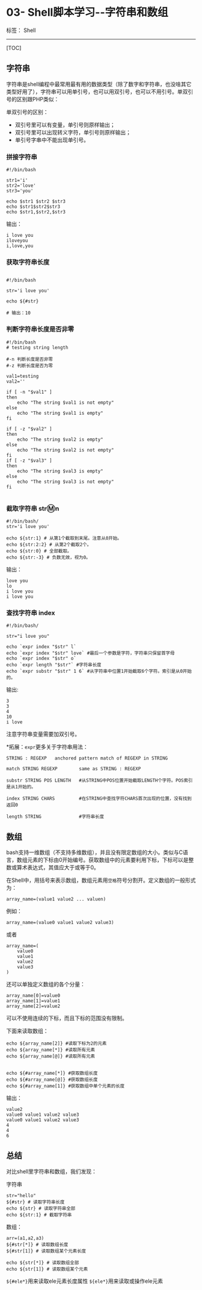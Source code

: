 # 03- Shell脚本学习--字符串和数组
标签： Shell

---
[TOC]

## 字符串

字符串是shell编程中最常用最有用的数据类型（除了数字和字符串，也没啥其它类型好用了），字符串可以用单引号，也可以用双引号，也可以不用引号。单双引号的区别跟PHP类似：

单双引号的区别：

* 双引号里可以有变量，单引号则原样输出；
* 双引号里可以出现转义字符，单引号则原样输出；
* 单引号字串中不能出现单引号。

### 拼接字符串

```
#!/bin/bash

str1='i'
str2='love'
str3='you'

echo $str1 $str2 $str3
echo $str1$str2$str3
echo $str1,$str2,$str3
```

输出：
```
i love you
iloveyou
i,love,you
```

### 获取字符串长度  
```

#!/bin/bash

str='i love you'

echo ${#str}

# 输出：10
```

### 判断字符串长度是否非零

```
#!/bin/bash
# testing string length

#-n 判断长度是否非零
#-z 判断长度是否为零

val1=testing
val2=''

if [ -n "$val1" ]
then 
	echo "The string $val1 is not empty"
else
	echo "The string $val1 is empty"
fi

if [ -z "$val2" ]
then 
	echo "The string $val2 is empty"
else
	echo "The string $val2 is not empty"
fi
if [ -z "$val3" ]
then 
	echo "The string $val3 is empty"
else
	echo "The string $val3 is not empty"
fi


```

### 截取字符串  str:m:n
```
#!/bin/bash/
str='i love you'

echo ${str:1} # 从第1个截取到末尾。注意从0开始。
echo ${str:2:2} # 从第2个截取2个。
echo ${str:0} # 全部截取。
echo ${str:-3} # 负数无效，视为0。
```
输出：
```
love you
lo
i love you
i love you
```

### 查找字符串 index

```
#!/bin/bash/

str="i love you"

echo `expr index "$str" l`
echo `expr index "$str" love` #最后一个参数是字符，字符串只保留首字母
echo `expr index "$str" o`
echo `expr length "$str"` #字符串长度
echo `expr substr "$str" 1 6` #从字符串中位置1开始截取6个字符。索引是从0开始的。
```

输出:
```
3
3
4
10
i love
```

注意字符串变量需要加双引号。

*拓展：`expr`更多关于字符串用法：
```
STRING : REGEXP   anchored pattern match of REGEXP in STRING

match STRING REGEXP        same as STRING : REGEXP

substr STRING POS LENGTH   #从STRING中POS位置开始截取LENGTH个字符。POS索引是从1开始的。

index STRING CHARS         #在STRING中查找字符CHARS首次出现的位置，没有找到返回0

length STRING              #字符串长度
```

## 数组
bash支持一维数组（不支持多维数组），并且没有限定数组的大小。类似与C语言，数组元素的下标由0开始编号。获取数组中的元素要利用下标，下标可以是整数或算术表达式，其值应大于或等于0。

在Shell中，用括号来表示数组，数组元素用`空格`符号分割开。定义数组的一般形式为：
```
array_name=(value1 value2 ... valuen)
```

例如：
```
array_name=(value0 value1 value2 value3)
```
或者
```
array_name=(
    value0
    value1
    value2
    value3
)
```

还可以单独定义数组的各个分量：
```
array_name[0]=value0
array_name[1]=value1
array_name[2]=value2
```
可以不使用连续的下标，而且下标的范围没有限制。

下面来读取数组：
```
echo ${array_name[2]} #读取下标为2的元素
echo ${array_name[*]} #读取所有元素
echo ${array_name[@]} #读取所有元素


echo ${#array_name[*]} #获取数组长度
echo ${#array_name[@]} #获取数组长度
echo ${#array_name[1]} #获取数组中单个元素的长度
```

输出：
```
value2
value0 value1 value2 value3
value0 value1 value2 value3
4
4
6
```


## 总结
对比shell里字符串和数组，我们发现：

字符串
```
str="hello"
${#str} # 读取字符串长度
echo ${str} # 读取字符串全部
echo ${str:1} # 截取字符串
```

数组：
```
arr=(a1,a2,a3)
${#str[*]} # 读取数组长度
${#str[1]} # 读取数组某个元素长度

echo ${str[*]} # 读取数组全部
echo ${str[1]} # 读取数组某个元素
```

`${#ele*}`用来读取ele元素长度属性
`${ele*}`用来读取或操作ele元素





